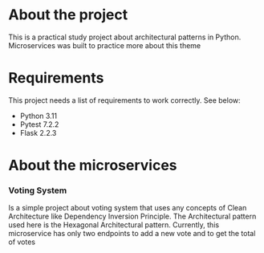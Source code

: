 # About the project
This is a practical study project about architectural patterns in Python. Microservices was built to practice more about this theme

# Requirements
This project needs a list of requirements to work correctly. See below:
* Python 3.11
* Pytest 7.2.2
* Flask 2.2.3

# About the microservices
### Voting System
Is a simple project about voting system that uses any concepts of Clean Architecture like Dependency Inversion Principle. The Architectural pattern used here is the Hexagonal Architectural pattern. Currently, this microservice has only two endpoints to add a new vote and to get the total of votes